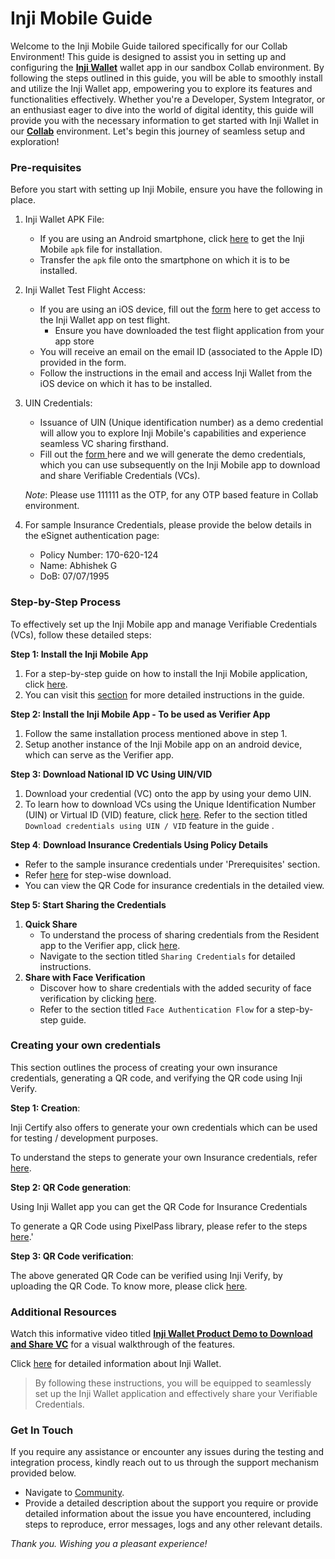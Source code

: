 # Inji Mobile Guide

Welcome to the Inji Mobile Guide tailored specifically for our Collab Environment! This guide is designed to assist you in setting up and configuring the [**Inji Wallet**](https://docs.mosip.io/inji) wallet app in our sandbox Collab environment. By following the steps outlined in this guide, you will be able to smoothly install and utilize the Inji Wallet app, empowering you to explore its features and functionalities effectively. Whether you're a Developer, System Integrator, or an enthusiast eager to dive into the world of digital identity, this guide will provide you with the necessary information to get started with Inji Wallet in our [**Collab**](https://collab.mosip.net/) environment. Let's begin this journey of seamless setup and exploration!

### Pre-requisites

Before you start with setting up Inji Mobile, ensure you have the following in place.

1. Inji Wallet APK File:
   * If you are using an Android smartphone, click [here](https://drive.google.com/drive/folders/1SRHhFxQBNfOc-cdPU8VlKecIdc-WkuGZ) to get the Inji Mobile `apk` file for installation.
   * Transfer the `apk` file onto the smartphone on which it is to be installed.
2. Inji Wallet Test Flight Access:
   * If you are using an iOS device, fill out the [form](https://docs.google.com/forms/d/e/1FAIpQLSd_P4OMwimjTxGlJ2bfLob2TIt9UaaZDQF3sBO74e9TBST-vQ/viewform) here to get access to the Inji Wallet app on test flight.
     * Ensure you have downloaded the test flight application from your app store
   * You will receive an email on the email ID (associated to the Apple ID) provided in the form.
   * Follow the instructions in the email and access Inji Wallet from the iOS device on which it has to be installed.
3.  UIN Credentials:

    * Issuance of UIN (Unique identification number) as a demo credential will allow you to explore Inji Mobile's capabilities and experience seamless VC sharing firsthand.
    * Fill out the [form ](https://docs.google.com/forms/d/e/1FAIpQLSc2I0CQqlYRIrEmcJ3J3tKlYOVNcYNj88YZe4MMwU2RZTrjOA/viewform)here and we will generate the demo credentials, which you can use subsequently on the Inji Mobile app to download and share Verifiable Credentials (VCs).

    _Note_: Please use 111111 as the OTP, for any OTP based feature in Collab environment.
4. For sample Insurance Credentials, please provide the below details in the eSignet authentication page:
   * Policy Number: 170-620-124
   * Name: Abhishek G
   * DoB: 07/07/1995

### Step-by-Step Process

To effectively set up the Inji Mobile app and manage Verifiable Credentials (VCs), follow these detailed steps:

**Step 1: Install the Inji Mobile App**

1. For a step-by-step guide on how to install the Inji Mobile application, click [here](../functional-overview/end-user-guide.md).
2. You can visit this [section](https://docs.mosip.io/inji/inji-mobile-wallet/end-user-guide#installing-inji-mobile) for more detailed instructions in the guide.

**Step 2: Install the Inji Mobile App - To be used as Verifier App**

1. Follow the same installation process mentioned above in step 1.
2. Setup another instance of the Inji Mobile app on an android device, which can serve as the Verifier app.

**Step 3: Download National ID VC Using UIN/VID**

1. Download your credential (VC) onto the app by using your demo UIN.
2. To learn how to download VCs using the Unique Identification Number (UIN) or Virtual ID (VID) feature, click [here](../functional-overview/end-user-guide.md#id-1.-download-national-id-mosip-vc). Refer to the section titled `Download credentials using UIN / VID` feature in the guide .

**Step 4**: **Download Insurance Credentials Using Policy Details**

* Refer to the sample insurance credentials under 'Prerequisites' section.
* Refer [here](../functional-overview/end-user-guide.md#id-2.-download-insurance-vc) for step-wise download.
* You can view the QR Code for insurance credentials in the detailed view.

**Step 5: Start Sharing the Credentials**

1. **Quick Share**
   * To understand the process of sharing credentials from the Resident app to the Verifier app, click [here](../functional-overview/end-user-guide.md#sharing-credentials).
   * Navigate to the section titled `Sharing Credentials` for detailed instructions.
2. **Share with Face Verification**
   * Discover how to share credentials with the added security of face verification by clicking [here](../functional-overview/end-user-guide.md#share-share-with-selfie-from-home-page-quick-access-menu).
   * Refer to the section titled `Face Authentication Flow` for a step-by-step guide.

### Creating your own credentials

This section outlines the process of creating your own insurance credentials, generating a QR code, and verifying the QR code using Inji Verify.

**Step 1: Creation**:

Inji Certify also offers to generate your own credentials which can be used for testing / development purposes.

To understand the steps to generate your own Insurance credentials, refer [here](https://docs.mosip.io/inji/inji-verify/build-and-deploy/creating-verifiable-credentials-and-generating-qr-codes#steps-to-generate-verifiable-credential).

**Step 2: QR Code generation**:

Using Inji Wallet app you can get the QR Code for Insurance Credentials

To generate a QR Code using PixelPass library, please refer to the steps [here](https://docs.mosip.io/inji/inji-verify/build-and-deploy/creating-verifiable-credentials-and-generating-qr-codes#steps-to-generate-qr-code).'

**Step 3: QR Code verification**:

The above generated QR Code can be verified using Inji Verify, by uploading the QR Code. To know more, please click [here](https://docs.mosip.io/inji/inji-verify/build-and-deploy/creating-verifiable-credentials-and-generating-qr-codes#steps-to-verify-qr-code).

### Additional Resources

Watch this informative video titled [**Inji Wallet Product Demo to Download and Share VC**](https://youtu.be/JWxJfHMVMFI?si=_VtK4_MaIcs0f_Yh) for a visual walkthrough of the features.

Click [here](https://docs.mosip.io/inji) for detailed information about Inji Wallet.

> By following these instructions, you will be equipped to seamlessly set up the Inji Wallet application and effectively share your Verifiable Credentials.

### Get In Touch

If you require any assistance or encounter any issues during the testing and integration process, kindly reach out to us through the support mechanism provided below.

* Navigate to [Community](http://community.mosip.io/).
* Provide a detailed description about the support you require or provide detailed information about the issue you have encountered, including steps to reproduce, error messages, logs and any other relevant details.

_Thank you. Wishing you a pleasant experience!_
